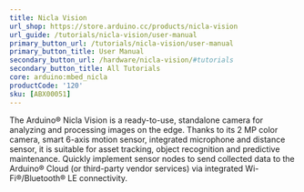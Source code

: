 ```yaml
---
title: Nicla Vision
url_shop: https://store.arduino.cc/products/nicla-vision
url_guide: /tutorials/nicla-vision/user-manual
primary_button_url: /tutorials/nicla-vision/user-manual
primary_button_title: User Manual
secondary_button_url: /hardware/nicla-vision/#tutorials
secondary_button_title: All Tutorials
core: arduino:mbed_nicla
productCode: '120'
sku: [ABX00051]
---
```


The Arduino® Nicla Vision is a ready-to-use, standalone camera for analyzing and processing images on the edge. Thanks to its 2 MP color camera, smart 6-axis motion sensor, integrated microphone and distance sensor, it is suitable for asset tracking, object recognition and predictive maintenance. Quickly implement sensor nodes to send collected data to the Arduino® Cloud (or third-party vendor services) via integrated Wi-Fi®/Bluetooth® LE connectivity.
